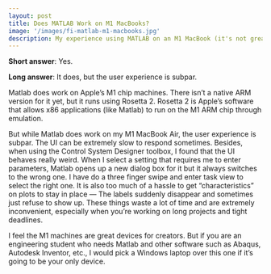 ```yaml
---
layout: post
title: Does MATLAB Work on M1 MacBooks?
image: '/images/fi-matlab-m1-macbooks.jpg'
description: My experience using MATLAB on an M1 MacBook (it's not great, get a Windows machine)
---
```

**Short answer**: Yes.

**Long answer**: It does, but the user experience is subpar.

Matlab does work on Apple’s M1 chip machines. There isn’t a native ARM version for it yet, but it runs using Rosetta 2. Rosetta 2 is Apple’s software that allows x86 applications (like Matlab) to run on the M1 ARM chip through emulation.

But while Matlab does work on my M1 MacBook Air, the user experience is subpar. The UI can be extremely slow to respond sometimes. Besides, when using the Control System Designer toolbox, I found that the UI behaves really weird. When I select a setting that requires me to enter parameters, Matlab opens up a new dialog box for it but it always switches to the wrong one. I have do a three finger swipe and enter task view to select the right one. It is also too much of a hassle to get “characteristics” on plots to stay in place — The labels suddenly disappear and sometimes just refuse to show up. These things waste a lot of time and are extremely inconvenient, especially when you’re working on long projects and tight deadlines.

I feel the M1 machines are great devices for creators. But if you are an engineering student who needs Matlab and other software such as Abaqus, Autodesk Inventor, etc., I would pick a Windows laptop over this one if it’s going to be your only device.

